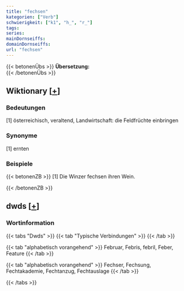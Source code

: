```yaml
---
title: "fechsen"
kategorien: ["Verb"]
schwierigkeit: ["k1", "h_", "r_"]
tags:
series:
mainDornseiffs:
domainDornseiffs:
url: "fechsen"
---
```


{{< betonenÜbs >}}
**Übersetzung:**  
{{< /betonenÜbs >}}

## Wiktionary [[+](https://de.wiktionary.org/wiki/fechsen)]

### Bedeutungen
[1] österreichisch, veraltend, Landwirtschaft: die Feldfrüchte einbringen  

### Synonyme
[1] ernten  

### Beispiele
{{< betonenZB >}}
[1] Die Winzer fechsen ihren Wein.  

{{< /betonenZB >}}


## dwds [[+](https://www.dwds.de/wb/fechsen)]

### Wortinformation
{{< tabs "Dwds" >}}
{{< tab "Typische Verbindungen" >}}
{{< /tab >}}

{{< tab "alphabetisch vorangehend" >}}
Februar, Febris, febril, Feber, Feature
{{< /tab >}}

{{< tab "alphabetisch vorangehend" >}}
Fechser, Fechsung, Fechtakademie, Fechtanzug, Fechtauslage
{{< /tab >}}

{{< /tabs >}}

